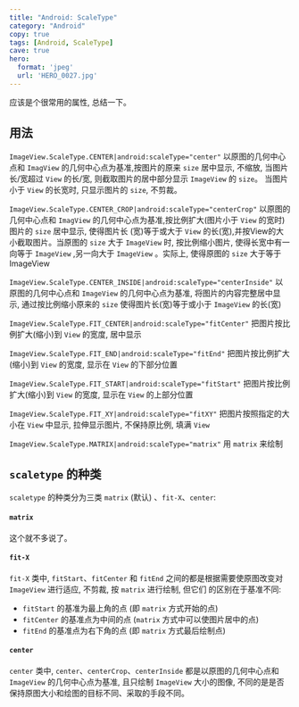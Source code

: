 ```yaml
---
title: "Android: ScaleType"
category: "Android"
copy: true
tags: [Android, ScaleType]
cave: true
hero:
  format: 'jpeg'
  url: 'HERO_0027.jpg'
---
```

应该是个很常用的属性, 总结一下。

## 用法

`ImageView.ScaleType.CENTER|android:scaleType="center"` 以原图的几何中心点和 `ImagView` 的几何中心点为基准,按图片的原来 `size` 居中显示, 不缩放, 当图片长/宽超过 `View` 的长/宽, 则截取图片的居中部分显示 `ImageView` 的 `size`。 当图片小于 `View` 的长宽时, 只显示图片的 `size`, 不剪裁。

`ImageView.ScaleType.CENTER_CROP|android:scaleType="centerCrop"` 以原图的几何中心点和 `ImagView` 的几何中心点为基准,按比例扩大(图片小于 `View` 的宽时)图片的 `size` 居中显示, 使得图片长 (宽)等于或大于 `View` 的长(宽),并按View的大小截取图片。当原图的 `size` 大于 `ImageView` 时, 按比例缩小图片, 使得长宽中有一向等于 `ImageView` ,另一向大于 `ImageView` 。实际上, 使得原图的 `size` 大于等于 ImageView

`ImageView.ScaleType.CENTER_INSIDE|android:scaleType="centerInside"` 以原图的几何中心点和 `ImageView` 的几何中心点为基准, 将图片的内容完整居中显示, 通过按比例缩小原来的 `size` 使得图片长(宽)等于或小于 `ImageView` 的长(宽)

`ImageView.ScaleType.FIT_CENTER|android:scaleType="fitCenter"` 把图片按比例扩大(缩小)到 `View` 的宽度, 居中显示

`ImageView.ScaleType.FIT_END|android:scaleType="fitEnd"` 把图片按比例扩大(缩小)到 `View` 的宽度, 显示在 `View` 的下部分位置

`ImageView.ScaleType.FIT_START|android:scaleType="fitStart"` 把图片按比例扩大(缩小)到 `View` 的宽度, 显示在 `View` 的上部分位置

`ImageView.ScaleType.FIT_XY|android:scaleType="fitXY"` 把图片按照指定的大小在 `View` 中显示, 拉伸显示图片, 不保持原比例, 填满 `View`

`ImageView.ScaleType.MATRIX|android:scaleType="matrix"` 用 `matrix` 来绘制

## `scaletype` 的种类

`scaletype` 的种类分为三类 `matrix` (默认) 、`fit-X`、`center`:

#### `matrix`

这个就不多说了。

#### `fit-X`

`fit-X` 类中, `fitStart`、`fitCenter` 和 `fitEnd` 之间的都是根据需要使原图改变对 `ImageView` 进行适应, 不剪裁, 按 `matrix` 进行绘制, 但它们 的区别在于基准不同:

* `fitStart` 的基准为最上角的点 (即 `matrix` 方式开始的点)
* `fitCenter` 的基准点为中间的点 (`matrix` 方式中可以使图片居中的点)
* `fitEnd` 的基准点为右下角的点 (即 `matrix` 方式最后绘制点)

#### `center`

`center` 类中, `center`、`centerCrop`、`centerInside` 都是以原图的几何中心点和 `ImageView` 的几何中心点为基准, 且只绘制 `ImageView` 大小的图像, 不同的是是否保持原图大小和绘图的目标不同、采取的手段不同。
